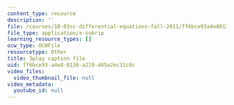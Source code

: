 ```yaml
---
content_type: resource
description: ''
file: /courses/18-03sc-differential-equations-fall-2011/ff6bce93a4e80136a219d45a2ec31c8c_2SuTN8rpe4I.srt
file_type: application/x-subrip
learning_resource_types: []
ocw_type: OCWFile
resourcetype: Other
title: 3play caption file
uid: ff6bce93-a4e8-0136-a219-d45a2ec31c8c
video_files:
  video_thumbnail_file: null
video_metadata:
  youtube_id: null
---
```

